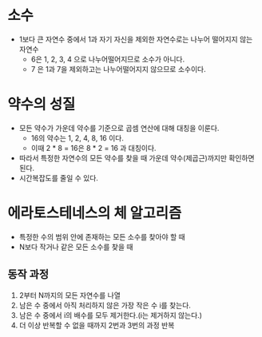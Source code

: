 # 소수
- 1보다 큰 자연수 중에서 1과 자기 자신을 제외한 자연수로는 나누어 떨어지지 않는 자연수
  - 6은 1, 2, 3, 4 으로 나누어떨어지므로 소수가 아니다.
  - 7 은 1과 7을 제외하고는 나누어떨어지지 않으므로 소수이다.

# 약수의 성질
- 모든 약수가 가운데 약수를 기준으로 곱셈 연산에 대해 대칭을 이룬다.
  - 16의 약수는 1, 2, 4, 8, 16 이다.
  - 이때 2 * 8 = 16은 8 * 2 = 16 과 대칭이다.
- 따라서 특정한 자연수의 모든 약수를 찾을 때 가운데 약수(제곱근)까지만 확인하면 된다.
- 시간복잡도를 줄일 수 있다.
  
# 에라토스테네스의 체 알고리즘
- 특정한 수의 범위 안에 존재하는 모든 소수를 찾아야 할 때
- N보다 작거나 같은 모든 소수를 찾을 때
  
## 동작 과정
1. 2부터 N까지의 모든 자연수를 나열
2. 남은 수 중에서 아직 처리하지 않은 가장 작은 수 i를 찾는다.
3. 남은 수 중에서 i의 배수를 모두 제거한다.(i는 제거하지 않는다.)
4. 더 이상 반복할 수 없을 때까지 2번과 3번의 과정 반복
